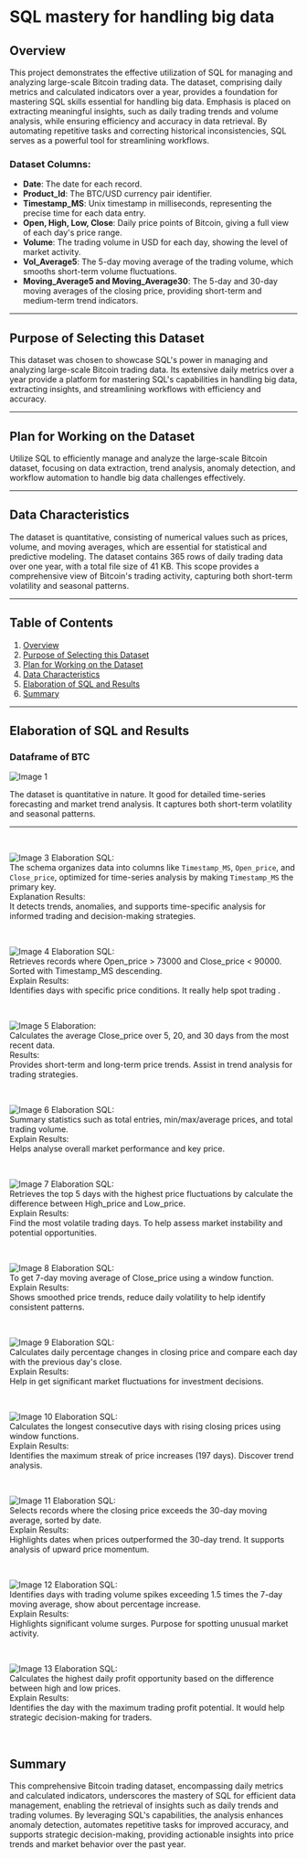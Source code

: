 # SQL mastery for handling big data

## Overview

This project demonstrates the effective utilization of SQL for managing and analyzing large-scale Bitcoin trading data. The dataset, comprising daily metrics and calculated indicators over a year, provides a foundation for mastering SQL skills essential for handling big data. Emphasis is placed on extracting meaningful insights, such as daily trading trends and volume analysis, while ensuring efficiency and accuracy in data retrieval. By automating repetitive tasks and correcting historical inconsistencies, SQL serves as a powerful tool for streamlining workflows.

### **Dataset Columns:**

- **Date**: The date for each record.  
- **Product_Id**: The BTC/USD currency pair identifier.  
- **Timestamp_MS**: Unix timestamp in milliseconds, representing the precise time for each data entry.  
- **Open, High, Low, Close**: Daily price points of Bitcoin, giving a full view of each day's price range.  
- **Volume**: The trading volume in USD for each day, showing the level of market activity.  
- **Vol_Average5**: The 5-day moving average of the trading volume, which smooths short-term volume fluctuations.  
- **Moving_Average5 and Moving_Average30**: The 5-day and 30-day moving averages of the closing price, providing short-term and medium-term trend indicators.  

---

## Purpose of Selecting this Dataset

This dataset was chosen to showcase SQL's power in managing and analyzing large-scale Bitcoin trading data. Its extensive daily metrics over a year provide a platform for mastering SQL's capabilities in handling big data, extracting insights, and streamlining workflows with efficiency and accuracy.

---

## Plan for Working on the Dataset

Utilize SQL to efficiently manage and analyze the large-scale Bitcoin dataset, focusing on data extraction, trend analysis, anomaly detection, and workflow automation to handle big data challenges effectively.

---

## Data Characteristics

The dataset is quantitative, consisting of numerical values such as prices, volume, and moving averages, which are essential for statistical and predictive modeling. The dataset contains 365 rows of daily trading data over one year, with a total file size of 41 KB. This scope provides a comprehensive view of Bitcoin's trading activity, capturing both short-term volatility and seasonal patterns.

---

## Table of Contents

1. [Overview](#overview)  
2. [Purpose of Selecting this Dataset](#purpose-of-selecting-this-dataset)  
3. [Plan for Working on the Dataset](#plan-for-working-on-the-dataset)  
4. [Data Characteristics](#data-characteristics)  
5. [Elaboration of SQL and Results](#elaboration-of-sql-and-results)  
6. [Summary](#summary)  

---

## Elaboration of SQL and Results

### Dataframe of BTC

![Image 1](images/001.jpg)

The dataset is quantitative in nature. It good for detailed time-series forecasting and market trend analysis. It captures both short-term volatility and seasonal patterns.

---

&nbsp;
&nbsp;

![Image 3](images/003.png)
Elaboration SQL:  
The schema organizes data into columns like `Timestamp_MS`, `Open_price`, and `Close_price`, optimized for time-series analysis by making `Timestamp_MS` the primary key.  
Explanation Results:  
It detects trends, anomalies, and supports time-specific analysis for informed trading and decision-making strategies.

&nbsp;
&nbsp;

![Image 4](images/004.png)
Elaboration SQL:  
Retrieves records where Open_price > 73000 and Close_price < 90000.  Sorted with Timestamp_MS descending.  
Explain Results:  
Identifies days with specific price conditions. It really help spot trading .

&nbsp;
&nbsp;

![Image 5](images/005.png)
Elaboration:  
Calculates the average Close_price over 5, 20, and 30 days from the most recent data.  
Results:  
Provides short-term and long-term price trends. Assist in trend analysis for trading strategies.

&nbsp;
&nbsp;

![Image 6](images/006.png)
Elaboration SQL:  
Summary statistics such as total entries, min/max/average prices, and total trading volume.  
Explain Results:  
Helps analyse overall market performance and key price.

&nbsp;
&nbsp;

![Image 7](images/007.png)
Elaboration SQL:  
Retrieves the top 5 days with the highest price fluctuations by calculate the difference between High_price and Low_price.  
Explain Results:  
Find the most volatile trading days. To help assess market instability and potential opportunities.

&nbsp;
&nbsp;

![Image 8](images/008.png)
Elaboration SQL:  
To get 7-day moving average of Close_price using a window function.  
Explain Results:  
Shows smoothed price trends, reduce daily volatility to help identify consistent patterns.

&nbsp;
&nbsp;

![Image 9](images/009.png)
Elaboration SQL:  
Calculates daily percentage changes in closing price and compare each day with the previous day's close.  
Explain Results:  
Help in get significant market fluctuations for investment decisions.

&nbsp;
&nbsp;

![Image 10](images/010.png)
Elaboration SQL:  
Calculates the longest consecutive days with rising closing prices using window functions.  
Explain Results:  
Identifies the maximum streak of price increases (197 days). Discover trend analysis.

&nbsp;
&nbsp;

![Image 11](images/011.png)
Elaboration SQL:  
Selects records where the closing price exceeds the 30-day moving average, sorted by date.  
Explain Results:  
Highlights dates when prices outperformed the 30-day trend. It supports analysis of upward price momentum.

&nbsp;
&nbsp;

![Image 12](images/012.png)
Elaboration SQL:  
Identifies days with trading volume spikes exceeding 1.5 times the 7-day moving average, show about percentage increase.  
Explain Results:  
Highlights significant volume surges. Purpose for spotting unusual market activity.

&nbsp;
&nbsp;

![Image 13](images/013.png)
Elaboration SQL:  
Calculates the highest daily profit opportunity based on the difference between high and low prices.  
Explain Results:  
Identifies the day with the maximum trading profit potential. It would help strategic decision-making for traders.

&nbsp;
&nbsp;

## Summary

This comprehensive Bitcoin trading dataset, encompassing daily metrics and calculated indicators, underscores the mastery of SQL for efficient data management, enabling the retrieval of insights such as daily trends and trading volumes. By leveraging SQL's capabilities, the analysis enhances anomaly detection, automates repetitive tasks for improved accuracy, and supports strategic decision-making, providing actionable insights into price trends and market behavior over the past year.

&nbsp;
&nbsp;
